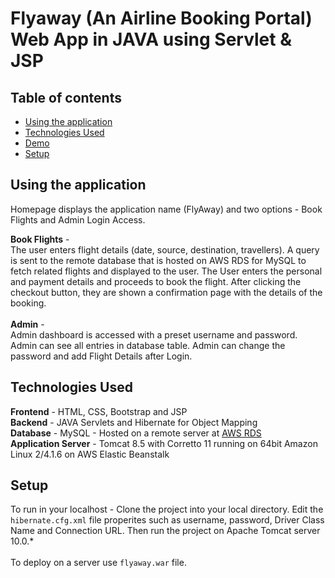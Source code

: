 # Flyaway (An Airline Booking Portal) Web App in JAVA using Servlet & JSP

## Table of contents

- [Using the application](#using-the-application)
- [Technologies Used](#technologies-used)
- [Demo](#demo)
- [Setup](#setup)

## Using the application

Homepage displays the application name (FlyAway) and two options - Book Flights and Admin Login Access.

<b>Book Flights</b> - <br>
The user enters flight details (date, source, destination, travellers).
A query is sent to the remote database that is hosted on AWS RDS for MySQL to fetch related flights and displayed to the user.
The User enters the personal and payment details and proceeds to book the flight. After clicking the checkout button, they are shown a confirmation page with
the details of the booking.
<br><br>
<b>Admin</b> - <br>
Admin dashboard is accessed with a preset username and password.
Admin can see all entries in database table.
Admin can change the password and add Flight Details after Login.

## Technologies Used

<b>Frontend</b> - HTML, CSS, Bootstrap and JSP <br>
<b>Backend</b> - JAVA Servlets and Hibernate for Object Mapping <br>
<b>Database</b> - MySQL - Hosted on a remote server at [AWS RDS](https://aws.amazon.com/rds/mysql/) <br>
<b>Application Server</b> - Tomcat 8.5 with Corretto 11 running on 64bit Amazon Linux 2/4.1.6 on AWS Elastic Beanstalk <br>

## Setup

To run in your localhost - Clone the project into your local directory. Edit the `hibernate.cfg.xml` file properites such as username, password, Driver Class Name and Connection URL. Then run the project on Apache Tomcat server 10.0.\*
<br><br>
To deploy on a server use `flyaway.war` file.
